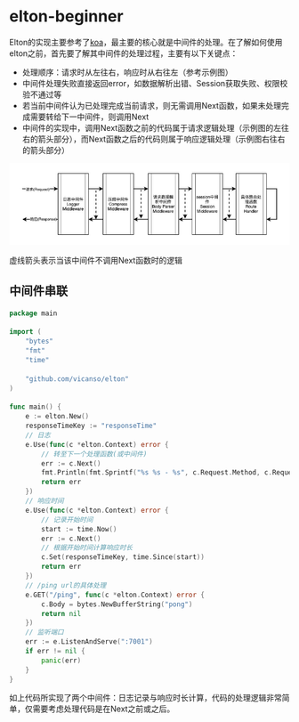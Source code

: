 # elton-beginner

Elton的实现主要参考了[koa](https://github.com/koajs/koa)，最主要的核心就是中间件的处理。在了解如何使用elton之前，首先要了解其中间件的处理过程，主要有以下关键点：

- 处理顺序：请求时从左往右，响应时从右往左（参考示例图）
- 中间件处理失败直接返回error，如数据解析出错、Session获取失败、权限校验不通过等
- 若当前中间件认为已处理完成当前请求，则无需调用Next函数，如果未处理完成需要转给下一中间件，则调用Next
- 中间件的实现中，调用Next函数之前的代码属于请求逻辑处理（示例图的左往右的箭头部分），而Next函数之后的代码则属于响应逻辑处理（示例图右往右的箭头部分）

![elton-middelwares](./docs/images/elton-middelwares.jpg)

虚线箭头表示当该中间件不调用Next函数时的逻辑


## 中间件串联


```go
package main

import (
	"bytes"
	"fmt"
	"time"

	"github.com/vicanso/elton"
)

func main() {
	e := elton.New()
	responseTimeKey := "responseTime"
	// 日志
	e.Use(func(c *elton.Context) error {
		// 转至下一个处理函数(或中间件)
		err := c.Next()
		fmt.Println(fmt.Sprintf("%s %s - %s", c.Request.Method, c.Request.RequestURI, c.GetDuration(responseTimeKey)))
		return err
	})
	// 响应时间
	e.Use(func(c *elton.Context) error {
		// 记录开始时间
		start := time.Now()
		err := c.Next()
		// 根据开始时间计算响应时长
		c.Set(responseTimeKey, time.Since(start))
		return err
	})
	// /ping url的具体处理
	e.GET("/ping", func(c *elton.Context) error {
		c.Body = bytes.NewBufferString("pong")
		return nil
	})
	// 监听端口
	err := e.ListenAndServe(":7001")
	if err != nil {
		panic(err)
	}
}
```

如上代码所实现了两个中间件：日志记录与响应时长计算，代码的处理逻辑非常简单，仅需要考虑处理代码是在Next之前或之后。